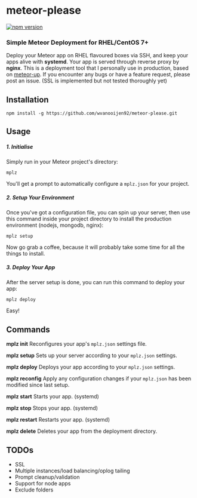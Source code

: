 # meteor-please
[![npm version](https://badge.fury.io/js/mplz.svg)](http://badge.fury.io/js/mplz)
### Simple Meteor Deployment for RHEL/CentOS 7+
Deploy your Meteor app on RHEL flavoured boxes via SSH, and keep your apps alive with __systemd__. Your app is served through reverse proxy by __nginx__. This is a deployment tool that I personally use in production, based on [meteor-up](https://github.com/arunoda/meteor-up). If you encounter any bugs or have a feature request, please post an issue. (SSL is implemented but not tested thoroughly yet)

## Installation
````
npm install -g https://github.com/wvanooijen92/meteor-please.git
````

## Usage
##### 1. Initialise
Simply run in your Meteor project's directory:
````
mplz
````
You'll get a prompt to automatically configure a `mplz.json` for your project.

##### 2. Setup Your Environment
Once you've got a configuration file, you can spin up your server, then use this command inside your project directory to install the production environment (nodejs, mongodb, nginx):
````
mplz setup
````

Now go grab a coffee, because it will probably take some time for all the things to install.

##### 3. Deploy Your App
After the server setup is done, you can run this command to deploy your app:
````
mplz deploy
````

Easy!

## Commands
__mplz init__ Reconfigures your app's `mplz.json` settings file.

__mplz setup__ Sets up your server according to your `mplz.json` settings.

__mplz deploy__ Deploys your app according to your `mplz.json` settings.

__mplz reconfig__ Apply any configuration changes if your `mplz.json` has been modified since last setup.

__mplz start__ Starts your app. (systemd)

__mplz stop__ Stops your app. (systemd)

__mplz restart__ Restarts your app. (systemd)

__mplz delete__ Deletes your app from the deployment directory.

## TODOs
- SSL
- Multiple instances/load balancing/oplog tailing
- Prompt cleanup/validation
- Support for node apps
- Exclude folders
